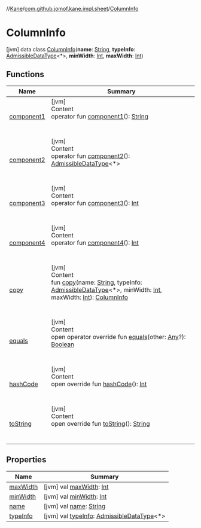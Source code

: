 //[Kane](../../index.md)/[com.github.jomof.kane.impl.sheet](../index.md)/[ColumnInfo](index.md)



# ColumnInfo  
 [jvm] data class [ColumnInfo](index.md)(**name**: [String](https://kotlinlang.org/api/latest/jvm/stdlib/kotlin/-string/index.html), **typeInfo**: [AdmissibleDataType](../-admissible-data-type/index.md)<*>, **minWidth**: [Int](https://kotlinlang.org/api/latest/jvm/stdlib/kotlin/-int/index.html), **maxWidth**: [Int](https://kotlinlang.org/api/latest/jvm/stdlib/kotlin/-int/index.html))   


## Functions  
  
|  Name|  Summary| 
|---|---|
| <a name="com.github.jomof.kane.impl.sheet/ColumnInfo/component1/#/PointingToDeclaration/"></a>[component1](component1.md)| <a name="com.github.jomof.kane.impl.sheet/ColumnInfo/component1/#/PointingToDeclaration/"></a>[jvm]  <br>Content  <br>operator fun [component1](component1.md)(): [String](https://kotlinlang.org/api/latest/jvm/stdlib/kotlin/-string/index.html)  <br><br><br>
| <a name="com.github.jomof.kane.impl.sheet/ColumnInfo/component2/#/PointingToDeclaration/"></a>[component2](component2.md)| <a name="com.github.jomof.kane.impl.sheet/ColumnInfo/component2/#/PointingToDeclaration/"></a>[jvm]  <br>Content  <br>operator fun [component2](component2.md)(): [AdmissibleDataType](../-admissible-data-type/index.md)<*>  <br><br><br>
| <a name="com.github.jomof.kane.impl.sheet/ColumnInfo/component3/#/PointingToDeclaration/"></a>[component3](component3.md)| <a name="com.github.jomof.kane.impl.sheet/ColumnInfo/component3/#/PointingToDeclaration/"></a>[jvm]  <br>Content  <br>operator fun [component3](component3.md)(): [Int](https://kotlinlang.org/api/latest/jvm/stdlib/kotlin/-int/index.html)  <br><br><br>
| <a name="com.github.jomof.kane.impl.sheet/ColumnInfo/component4/#/PointingToDeclaration/"></a>[component4](component4.md)| <a name="com.github.jomof.kane.impl.sheet/ColumnInfo/component4/#/PointingToDeclaration/"></a>[jvm]  <br>Content  <br>operator fun [component4](component4.md)(): [Int](https://kotlinlang.org/api/latest/jvm/stdlib/kotlin/-int/index.html)  <br><br><br>
| <a name="com.github.jomof.kane.impl.sheet/ColumnInfo/copy/#kotlin.String#com.github.jomof.kane.impl.sheet.AdmissibleDataType[*]#kotlin.Int#kotlin.Int/PointingToDeclaration/"></a>[copy](copy.md)| <a name="com.github.jomof.kane.impl.sheet/ColumnInfo/copy/#kotlin.String#com.github.jomof.kane.impl.sheet.AdmissibleDataType[*]#kotlin.Int#kotlin.Int/PointingToDeclaration/"></a>[jvm]  <br>Content  <br>fun [copy](copy.md)(name: [String](https://kotlinlang.org/api/latest/jvm/stdlib/kotlin/-string/index.html), typeInfo: [AdmissibleDataType](../-admissible-data-type/index.md)<*>, minWidth: [Int](https://kotlinlang.org/api/latest/jvm/stdlib/kotlin/-int/index.html), maxWidth: [Int](https://kotlinlang.org/api/latest/jvm/stdlib/kotlin/-int/index.html)): [ColumnInfo](index.md)  <br><br><br>
| <a name="kotlin/Any/equals/#kotlin.Any?/PointingToDeclaration/"></a>[equals](../../com.github.jomof.kane.impl.types/-double-algebraic-type/index.md#%5Bkotlin%2FAny%2Fequals%2F%23kotlin.Any%3F%2FPointingToDeclaration%2F%5D%2FFunctions%2F-1958197075)| <a name="kotlin/Any/equals/#kotlin.Any?/PointingToDeclaration/"></a>[jvm]  <br>Content  <br>open operator override fun [equals](../../com.github.jomof.kane.impl.types/-double-algebraic-type/index.md#%5Bkotlin%2FAny%2Fequals%2F%23kotlin.Any%3F%2FPointingToDeclaration%2F%5D%2FFunctions%2F-1958197075)(other: [Any](https://kotlinlang.org/api/latest/jvm/stdlib/kotlin/-any/index.html)?): [Boolean](https://kotlinlang.org/api/latest/jvm/stdlib/kotlin/-boolean/index.html)  <br><br><br>
| <a name="kotlin/Any/hashCode/#/PointingToDeclaration/"></a>[hashCode](../../com.github.jomof.kane.impl.types/-double-algebraic-type/index.md#%5Bkotlin%2FAny%2FhashCode%2F%23%2FPointingToDeclaration%2F%5D%2FFunctions%2F-1958197075)| <a name="kotlin/Any/hashCode/#/PointingToDeclaration/"></a>[jvm]  <br>Content  <br>open override fun [hashCode](../../com.github.jomof.kane.impl.types/-double-algebraic-type/index.md#%5Bkotlin%2FAny%2FhashCode%2F%23%2FPointingToDeclaration%2F%5D%2FFunctions%2F-1958197075)(): [Int](https://kotlinlang.org/api/latest/jvm/stdlib/kotlin/-int/index.html)  <br><br><br>
| <a name="kotlin/Any/toString/#/PointingToDeclaration/"></a>[toString](../../com.github.jomof.kane.impl.types/-object-kane-type/-companion/index.md#%5Bkotlin%2FAny%2FtoString%2F%23%2FPointingToDeclaration%2F%5D%2FFunctions%2F-1958197075)| <a name="kotlin/Any/toString/#/PointingToDeclaration/"></a>[jvm]  <br>Content  <br>open override fun [toString](../../com.github.jomof.kane.impl.types/-object-kane-type/-companion/index.md#%5Bkotlin%2FAny%2FtoString%2F%23%2FPointingToDeclaration%2F%5D%2FFunctions%2F-1958197075)(): [String](https://kotlinlang.org/api/latest/jvm/stdlib/kotlin/-string/index.html)  <br><br><br>


## Properties  
  
|  Name|  Summary| 
|---|---|
| <a name="com.github.jomof.kane.impl.sheet/ColumnInfo/maxWidth/#/PointingToDeclaration/"></a>[maxWidth](max-width.md)| <a name="com.github.jomof.kane.impl.sheet/ColumnInfo/maxWidth/#/PointingToDeclaration/"></a> [jvm] val [maxWidth](max-width.md): [Int](https://kotlinlang.org/api/latest/jvm/stdlib/kotlin/-int/index.html)   <br>
| <a name="com.github.jomof.kane.impl.sheet/ColumnInfo/minWidth/#/PointingToDeclaration/"></a>[minWidth](min-width.md)| <a name="com.github.jomof.kane.impl.sheet/ColumnInfo/minWidth/#/PointingToDeclaration/"></a> [jvm] val [minWidth](min-width.md): [Int](https://kotlinlang.org/api/latest/jvm/stdlib/kotlin/-int/index.html)   <br>
| <a name="com.github.jomof.kane.impl.sheet/ColumnInfo/name/#/PointingToDeclaration/"></a>[name](name.md)| <a name="com.github.jomof.kane.impl.sheet/ColumnInfo/name/#/PointingToDeclaration/"></a> [jvm] val [name](name.md): [String](https://kotlinlang.org/api/latest/jvm/stdlib/kotlin/-string/index.html)   <br>
| <a name="com.github.jomof.kane.impl.sheet/ColumnInfo/typeInfo/#/PointingToDeclaration/"></a>[typeInfo](type-info.md)| <a name="com.github.jomof.kane.impl.sheet/ColumnInfo/typeInfo/#/PointingToDeclaration/"></a> [jvm] val [typeInfo](type-info.md): [AdmissibleDataType](../-admissible-data-type/index.md)<*>   <br>

